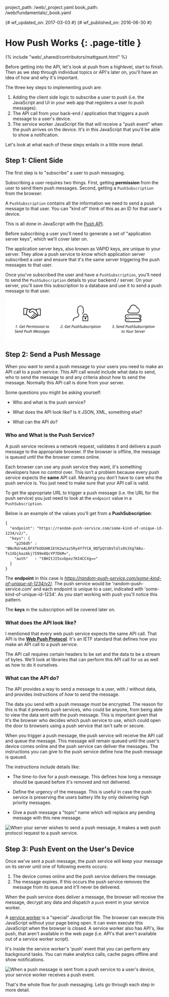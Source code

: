project_path: /web/_project.yaml
book_path: /web/fundamentals/_book.yaml

{# wf_updated_on: 2017-03-03 #}
{# wf_published_on: 2016-06-30 #}

# How Push Works {: .page-title }

{% include "web/_shared/contributors/mattgaunt.html" %}



Before getting into the API, let's look at push from a highlevel, start to finish. Then as we
step through individual topics or API's later on, you'll have an idea of how and why it's
important.

The three key steps to implementing push are:

1. Adding the client side logic to subscribe a user to push (i.e. the JavaScript and UI in your
web app that registers a user to push messages).
1. The API call from your back-end / application that triggers a push message to a user's device.
1. The service worker JavaScript file that will receive a "push event" when the push arrives on
the device. It's in this JavaScript that you'll be able to show a notification.

Let's look at what each of these steps entails in a little more detail.

## Step 1: Client Side

The first step is to "subscribe" a user to push messaging.

Subscribing a user requires two things. First, getting **permission** from the user to send
them push messages. Second, getting a `PushSubscription` from the browser.

A `PushSubscription` contains all the information we need to send a push message to that user.
You can "kind of" think of this as an ID for that user's device.

This is all done in JavaScript with the [Push
API](https://developer.mozilla.org/en-US/docs/Web/API/Push_API).

Before subscribing a user you'll need to generate a set of
"application server keys", which we'll cover later on.

The application server keys, also known as VAPID keys, are unique to your server. They allow a
push service to know which application server subscribed a user and ensure that it's the same
server triggering the push messages to that user.

Once you've subscribed the user and have a `PushSubscription`, you'll need to send the
`PushSubscription` details to your backend / server.  On your server, you'll save this
subscription to a database and use it to send a push message to that user.

![Make sure you send the PushSubscription to your backend.](./images/svgs/browser-to-server.svg)

## Step 2: Send a Push Message

When you want to send a push message to your users you need to make an API call to a push
service. This API call would include what data to send, who to send the message to and any
criteria about how to send the message.  Normally this API call is done from your server.

Some questions you might be asking yourself:

- Who and what is the push service?

- What does the API look like? Is it JSON, XML, something else?

- What can the API do?

### Who and What is the Push Service?

A push service recieves a network request, validates it and delivers a push message to the appropriate browser. If the browser is offline, the message is queued until the the browser comes online.

Each browser can use any push service they want, it's something developers have no control
over. This isn't a problem because every push service expects the **same** API call. Meaning
you don't have to care who the push service is. You just need to make sure that your API call
is valid.

To get the appropriate URL to trigger a push message (i.e. the URL for the push service) you
just need to look at the `endpoint` value in a `PushSubscription`.

Below is an example of the values you'll get from a **PushSubscription**:

	{
	  "endpoint": "https://random-push-service.com/some-kind-of-unique-id-1234/v2/",
	  "keys": {
	    "p256dh" :
	"BNcRdreALRFXTkOOUHK1EtK2wtaz5Ry4YfYCA_0QTpQtUbVlUls0VJXg7A8u-Ts1XbjhazAkj7I99e8QcYP7DkM=",
	    "auth"   : "tBHItJI5svbpez7KI4CCXg=="
	  }
	}

The **endpoint** in this case is
*https://random-push-service.com/some-kind-of-unique-id-1234/v2/*. The push service would be
'random-push-service.com' and each endpoint is unique to a user, indicated with
'some-kind-of-unique-id-1234'. As you start working with push you'll notice this pattern.

The **keys** in the subscription will be covered later on.

### What does the API look like?

I mentioned that every web push service expects the same API call. That API is the
[**Web Push Protocol**](https://tools.ietf.org/html/draft-ietf-webpush-protocol).
It's an IETF standard that defines how you make an API call to a push service.

The API call requires certain headers to be set and the data to be a stream of bytes. We'll
look at libraries that can perform this API call for us as well as how to do it ourselves.

### What can the API do?

The API provides a way to send a message to a user, with / without data, and provides
instructions of *how* to send the message.

The data you send with a push message must be encrypted. The reason for this is that it
prevents push services, who could be anyone, from being able to view the data sent with the
push message. This is important given that it's the browser who decides which push service to
use, which could open the door to browsers using a push service that isn't safe or secure.

When you trigger a push message, the push service will receive the API call and queue the
message. This message will remain queued until the user's device comes online and the push
service can deliver the messages. The instructions you can give to the push service define how
the push message is queued.

The instructions include details like:

- The time-to-live for a push message. This defines how long a message should be queued before
it's removed and not delivered.

- Define the urgency of the message. This is useful in case the push service is preserving the
users battery life by only delivering high priority messages.

- Give a push message a "topic" name which will replace any pending message with this new message.

![When your server wishes to send a push message, it makes a web push protocol request to a
push service.](./images/svgs/server-to-push-service.svg)

## Step 3: Push Event on the User's Device

Once we've sent a push message, the push service will keep your message on its server until
one of following events occurs:

1. The device comes online and the push service delivers the message.
1. The message expires. If this occurs the push service removes the message from its queue and
it'll never be delivered.

When the push service does deliver a message, the browser will receive the message, decrypt any
data and dispatch a `push` event in your service worker.

A [service worker](https://developer.mozilla.org/en-US/docs/Web/API/Service_Worker_API) is a
"special" JavaScript file. The browser can execute this JavaScript without your page being
open. It can even execute this JavaScript when the browser is closed. A service worker also has
API's, like push, that aren't available in the web page (i.e. API's that aren't available out
of a service worker script).

It's inside the service worker's 'push' event that you can perform any background tasks. You
can make analytics calls, cache pages offline and show notifications.

![When a push message is sent from a push service to a user's device, your service worker
receives a push event.](./images/svgs/push-service-to-sw-event.svg)

That's the whole flow for push messaging. Lets go through each step in more detail.
